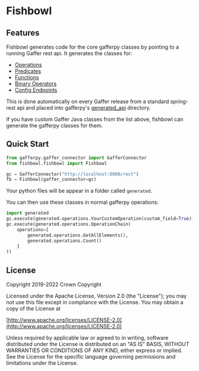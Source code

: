 # Fishbowl

## Features
Fishbowl generates code for the core gafferpy classes by pointing to a running Gaffer rest api.
It generates the classes for:

- [Operations](../gafferpy/generated_api/operations.py)
- [Predicates](../gafferpy/generated_api/predicates.py)
- [Functions](../gafferpy/generated_api/functions.py)
- [Binary Operators](../gafferpy/generated_api/binary_operators.py)
- [Config Endpoints](../gafferpy/generated_api/config.py)

This is done automatically on every Gaffer release from a standard spring-rest api and placed into gafferpy's [generated_api](../gafferpy/generated_api) directory.

If you have custom Gaffer Java classes from the list above, fishbowl can generate the gafferpy classes for them.

## Quick Start

```python
from gafferpy.gaffer_connector import GafferConnector
from fishbowl.fishbowl import Fishbowl

gc = GafferConnector("http://localhost:8080/rest")
fb = Fishbowl(gaffer_connector=gc)
```
Your python files will be appear in a folder called `generated`.

You can then use these classes in normal gafferpy operations:
```python
import generated
gc.execute(generated.operations.YourCustomOperation(custom_field=True))
gc.execute(generated.operations.OperationChain(
    operations=[
        generated.operations.GetAllElements(), 
        generated.operations.Count()
    ]
))
```

## License

Copyright 2019-2022 Crown Copyright

Licensed under the Apache License, Version 2.0 \(the "License"\); you may not use this file except in compliance with the License. You may obtain a copy of the License at

[http://www.apache.org/licenses/LICENSE-2.0](http://www.apache.org/licenses/LICENSE-2.0)

Unless required by applicable law or agreed to in writing, software distributed under the License is distributed on an "AS IS" BASIS, WITHOUT WARRANTIES OR CONDITIONS OF ANY KIND, either express or implied. See the License for the specific language governing permissions and limitations under the License.
